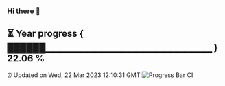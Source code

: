### Hi there 👋
⏳ Year progress { ██████▁▁▁▁▁▁▁▁▁▁▁▁▁▁▁▁▁▁▁▁▁▁▁▁ } 22.06 %
---
⏰ Updated on Wed, 22 Mar 2023 12:10:31 GMT
![Progress Bar CI](https://github.com/Moyi321/Moyi321/workflows/Progress%20Bar%20CI/badge.svg)
